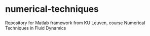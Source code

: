 # numerical-techniques
Repository for Matlab framework from KU Leuven, course Numerical Techniques in Fluid Dynamics
